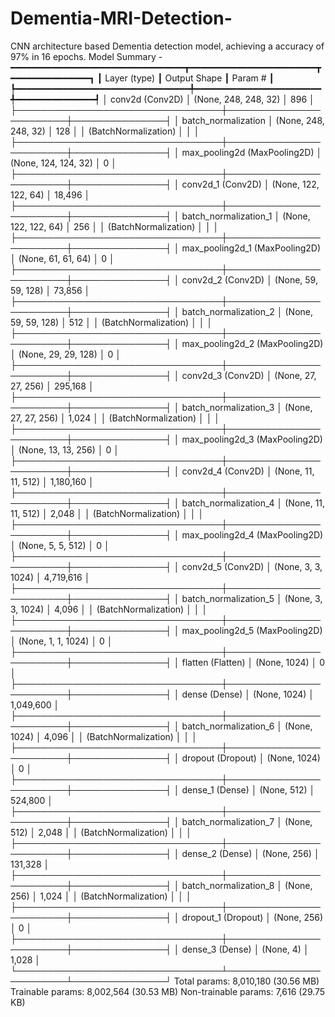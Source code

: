 # Dementia-MRI-Detection-
CNN architecture based Dementia detection model, achieving a accuracy of 97% in 16 epochs.
Model Summary -
━━━━━━━━━━━━━━━━━━━━━━━━━━━━━━━━━┳━━━━━━━━━━━━━━━━━━━━━━━━┳━━━━━━━━━━━━━━━┓
┃ Layer (type)                    ┃ Output Shape           ┃       Param # ┃
┡━━━━━━━━━━━━━━━━━━━━━━━━━━━━━━━━━╇━━━━━━━━━━━━━━━━━━━━━━━━╇━━━━━━━━━━━━━━━┩
│ conv2d (Conv2D)                 │ (None, 248, 248, 32)   │           896 │
├─────────────────────────────────┼────────────────────────┼───────────────┤
│ batch_normalization             │ (None, 248, 248, 32)   │           128 │
│ (BatchNormalization)            │                        │               │
├─────────────────────────────────┼────────────────────────┼───────────────┤
│ max_pooling2d (MaxPooling2D)    │ (None, 124, 124, 32)   │             0 │
├─────────────────────────────────┼────────────────────────┼───────────────┤
│ conv2d_1 (Conv2D)               │ (None, 122, 122, 64)   │        18,496 │
├─────────────────────────────────┼────────────────────────┼───────────────┤
│ batch_normalization_1           │ (None, 122, 122, 64)   │           256 │
│ (BatchNormalization)            │                        │               │
├─────────────────────────────────┼────────────────────────┼───────────────┤
│ max_pooling2d_1 (MaxPooling2D)  │ (None, 61, 61, 64)     │             0 │
├─────────────────────────────────┼────────────────────────┼───────────────┤
│ conv2d_2 (Conv2D)               │ (None, 59, 59, 128)    │        73,856 │
├─────────────────────────────────┼────────────────────────┼───────────────┤
│ batch_normalization_2           │ (None, 59, 59, 128)    │           512 │
│ (BatchNormalization)            │                        │               │
├─────────────────────────────────┼────────────────────────┼───────────────┤
│ max_pooling2d_2 (MaxPooling2D)  │ (None, 29, 29, 128)    │             0 │
├─────────────────────────────────┼────────────────────────┼───────────────┤
│ conv2d_3 (Conv2D)               │ (None, 27, 27, 256)    │       295,168 │
├─────────────────────────────────┼────────────────────────┼───────────────┤
│ batch_normalization_3           │ (None, 27, 27, 256)    │         1,024 │
│ (BatchNormalization)            │                        │               │
├─────────────────────────────────┼────────────────────────┼───────────────┤
│ max_pooling2d_3 (MaxPooling2D)  │ (None, 13, 13, 256)    │             0 │
├─────────────────────────────────┼────────────────────────┼───────────────┤
│ conv2d_4 (Conv2D)               │ (None, 11, 11, 512)    │     1,180,160 │
├─────────────────────────────────┼────────────────────────┼───────────────┤
│ batch_normalization_4           │ (None, 11, 11, 512)    │         2,048 │
│ (BatchNormalization)            │                        │               │
├─────────────────────────────────┼────────────────────────┼───────────────┤
│ max_pooling2d_4 (MaxPooling2D)  │ (None, 5, 5, 512)      │             0 │
├─────────────────────────────────┼────────────────────────┼───────────────┤
│ conv2d_5 (Conv2D)               │ (None, 3, 3, 1024)     │     4,719,616 │
├─────────────────────────────────┼────────────────────────┼───────────────┤
│ batch_normalization_5           │ (None, 3, 3, 1024)     │         4,096 │
│ (BatchNormalization)            │                        │               │
├─────────────────────────────────┼────────────────────────┼───────────────┤
│ max_pooling2d_5 (MaxPooling2D)  │ (None, 1, 1, 1024)     │             0 │
├─────────────────────────────────┼────────────────────────┼───────────────┤
│ flatten (Flatten)               │ (None, 1024)           │             0 │
├─────────────────────────────────┼────────────────────────┼───────────────┤
│ dense (Dense)                   │ (None, 1024)           │     1,049,600 │
├─────────────────────────────────┼────────────────────────┼───────────────┤
│ batch_normalization_6           │ (None, 1024)           │         4,096 │
│ (BatchNormalization)            │                        │               │
├─────────────────────────────────┼────────────────────────┼───────────────┤
│ dropout (Dropout)               │ (None, 1024)           │             0 │
├─────────────────────────────────┼────────────────────────┼───────────────┤
│ dense_1 (Dense)                 │ (None, 512)            │       524,800 │
├─────────────────────────────────┼────────────────────────┼───────────────┤
│ batch_normalization_7           │ (None, 512)            │         2,048 │
│ (BatchNormalization)            │                        │               │
├─────────────────────────────────┼────────────────────────┼───────────────┤
│ dense_2 (Dense)                 │ (None, 256)            │       131,328 │
├─────────────────────────────────┼────────────────────────┼───────────────┤
│ batch_normalization_8           │ (None, 256)            │         1,024 │
│ (BatchNormalization)            │                        │               │
├─────────────────────────────────┼────────────────────────┼───────────────┤
│ dropout_1 (Dropout)             │ (None, 256)            │             0 │
├─────────────────────────────────┼────────────────────────┼───────────────┤
│ dense_3 (Dense)                 │ (None, 4)              │         1,028 │
└─────────────────────────────────┴────────────────────────┴───────────────┘
 Total params: 8,010,180 (30.56 MB)
 Trainable params: 8,002,564 (30.53 MB)
 Non-trainable params: 7,616 (29.75 KB)
